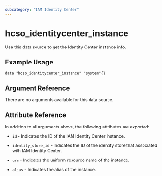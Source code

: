 ```yaml
---
subcategory: "IAM Identity Center"
---
```


# hcso_identitycenter_instance

Use this data source to get the Identity Center instance info.

## Example Usage

```hcl
data "hcso_identitycenter_instance" "system"{}
```

## Argument Reference

There are no arguments available for this data source.

## Attribute Reference

In addition to all arguments above, the following attributes are exported:

* `id` - Indicates the ID of the IAM Identity Center instance.

* `identity_store_id` - Indicates the ID of the identity store that associated with IAM Identity Center.

* `urn` - Indicates the uniform resource name of the instance.

* `alias` - Indicates the alias of the instance.
